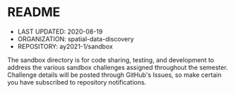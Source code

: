 # README
* LAST UPDATED: 2020-08-19
* ORGANIZATION: spatial-data-discovery
* REPOSITORY: ay2021-1/sandbox

The sandbox directory is for code sharing, testing, and development to address the various sandbox challenges assigned throughout the semester.
Challenge details will be posted through GitHub's Issues, so make certain you have subscribed to repository notifications.
